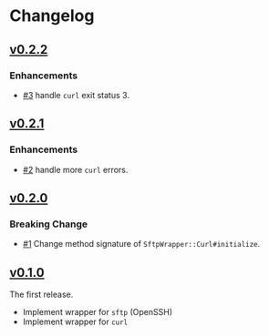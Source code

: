 Changelog
====

[v0.2.2](https://github.com/koshigoe/sftp_wrapper/releases/tag/v0.2.2)
----

### Enhancements

- [#3](https://github.com/koshigoe/sftp_wrapper/pull/3) handle `curl` exit status 3.


[v0.2.1](https://github.com/koshigoe/sftp_wrapper/releases/tag/v0.2.1)
----

### Enhancements

- [#2](https://github.com/koshigoe/sftp_wrapper/pull/2) handle more `curl` errors.


[v0.2.0](https://github.com/koshigoe/sftp_wrapper/releases/tag/v0.2.0)
----

### Breaking Change

- [#1](https://github.com/koshigoe/sftp_wrapper/pull/1) Change method signature of `SftpWrapper::Curl#initialize`.


[v0.1.0](https://github.com/koshigoe/sftp_wrapper/releases/tag/v0.1.0)
----

The first release.

- Implement wrapper for `sftp` (OpenSSH)
- Implement wrapper for `curl`

